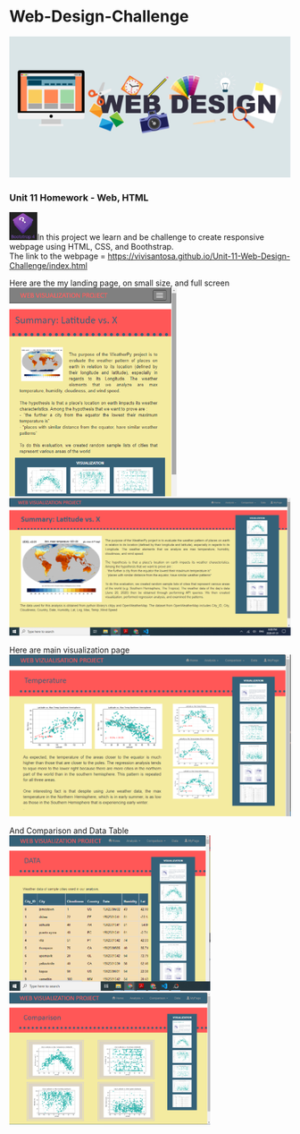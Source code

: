 # Web-Design-Challenge
<img src="/Images/webdesign.jpg" width="1080">

### Unit 11 Homework - Web, HTML  
<img src="/Images/images.jpg" width="50">In this project we learn and be challenge to create responsive webpage using HTML, CSS, and Boothstrap. <br> 
The link to the webpage = https://vivisantosa.github.io/Unit-11-Web-Design-Challenge/index.html

Here are the my landing page, on small size, and full screen<br>
<img src="/Images/sm1.png" width="300"> <img src="/Images/lg1.png" width="640">

Here are main visualization page <br>
<img src="/Images/md2.png" width="560">

And Comparison and Data Table <br>
<img src="/Images/md3.png" width="360"><img src="/Images/md1.png" width="360">
